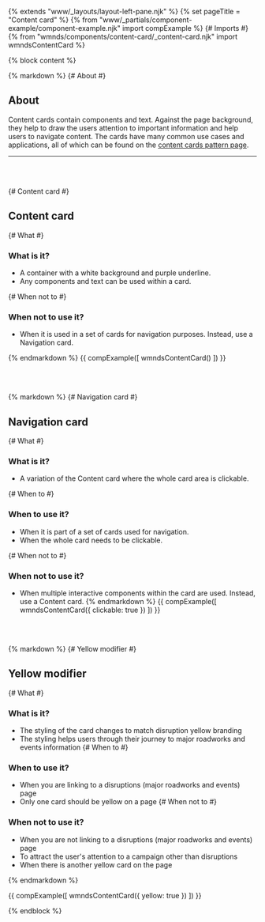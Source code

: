 {% extends "www/_layouts/layout-left-pane.njk" %}
{% set pageTitle = "Content card" %}
{% from "www/_partials/component-example/component-example.njk" import compExample %}
{# Imports #}
{% from "wmnds/components/content-card/_content-card.njk" import wmndsContentCard %}

{% block content %}

{% markdown %}
{# About #}

## About

Content cards contain components and text. Against the page background, they help to draw the users attention to important information and help users to navigate content.
The cards have many common use cases and applications, all of which can be found on the <a href="/patterns/content-cards" target="_self">content cards pattern page</a>.

---

<br><br>

{# Content card #}

## Content card

{# What #}

### What is it?

- A container with a white background and purple underline.
- Any components and text can be used within a card.

{# When not to #}

### When not to use it?

- When it is used in a set of cards for navigation purposes. Instead, use a Navigation card.

{% endmarkdown %}
{{
    compExample([
        wmndsContentCard()
    ])
}}

<br><br>

{% markdown %}
{# Navigation card #}

## Navigation card

{# What #}

### What is it? <a name="nav-card-what-is-it"></a>

- A variation of the Content card where the whole card area is clickable.

{# When to #}

### When to use it? <a name="nav-card-when-to-use-it"></a>

- When it is part of a set of cards used for navigation.
- When the whole card needs to be clickable.

{# When not to #}

### When not to use it? <a name="nav-card-when-not-to-use-it"></a>

- When multiple interactive components within the card are used. Instead, use a Content card.
  {% endmarkdown %}
  {{
      compExample([
          wmndsContentCard({
              clickable: true
          })
      ])
  }}

<br><br>

{% markdown %}
{# Yellow modifier #}

## Yellow modifier

{# What #}

### What is it? <a name="yellow-what-is-it"></a>

- The styling of the card changes to match disruption yellow branding
- The styling helps users through their journey to major roadworks and events information
  {# When to #}

### When to use it? <a name="yellow-when-to-use-it"></a>

- When you are linking to a disruptions (major roadworks and events) page
- Only one card should be yellow on a page
  {# When not to #}

### When not to use it? <a name="yellow-when-not-to-use-it"></a>

- When you are not linking to a disruptions (major roadworks and events) page
- To attract the user's attention to a campaign other than disruptions
- When there is another yellow card on the page

{% endmarkdown %}

{{
    compExample([
        wmndsContentCard({
            yellow: true
        })
    ])
}}

{% endblock %}
